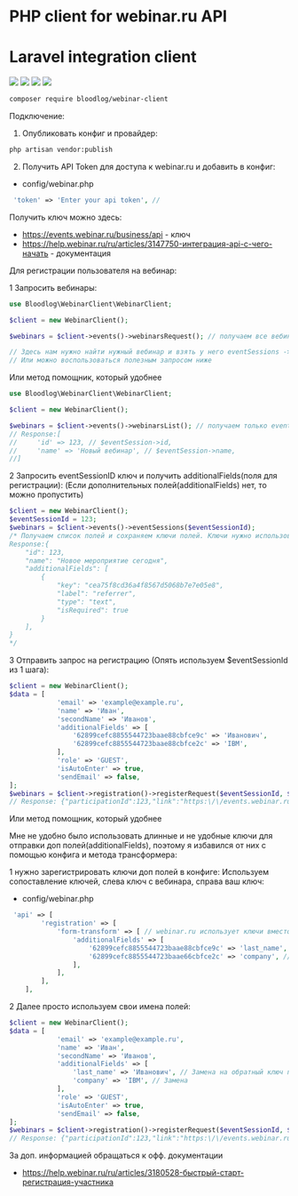 # PHP client for webinar.ru API
# Laravel integration client

![](https://img.shields.io/badge/PHP-^7.4-blue)
![](https://img.shields.io/badge/PHP-^8.0-blue)
![](https://img.shields.io/badge/Laravel-^6.0-red)
![](https://img.shields.io/badge/version-1.0.0-lightgrey)

```bash 
composer require bloodlog/webinar-client
```


Подключение:
1. Опубликовать конфиг и провайдер:
```bash 
php artisan vendor:publish
```
2. Получить API Token для доступа к webinar.ru и добавить в конфиг:

* config/webinar.php
```php
 'token' => 'Enter your api token', // 
 ```

Получить ключ можно здесь:
* https://events.webinar.ru/business/api - ключ
* https://help.webinar.ru/ru/articles/3147750-интеграция-api-с-чего-начать - документация


Для регистрации пользователя на вебинар:

1 Запросить вебинары:
```php 
use Bloodlog\WebinarClient\WebinarClient;

$client = new WebinarClient();

$webinars = $client->events()->webinarsRequest(); // получаем все вебинары

// Здесь нам нужно найти нужный вебинар и взять у него eventSessions -> id
// Или можно воспользоваться полезным запросом ниже
```
Или метод помощник, который удобнее  
```php 
use Bloodlog\WebinarClient\WebinarClient;

$client = new WebinarClient();

$webinars = $client->events()->webinarsList(); // получаем только eventSessionId и имя вебинара
// Response:[
//     'id' => 123, // $eventSession->id,
//     'name' => 'Новый вебинар', // $eventSession->name,
//]
```
2 Запросить eventSessionID ключ и получить additionalFields(поля для регистрации):
(Если дополнительных полей(additionalFields) нет, то можно пропустить)
```php 
$client = new WebinarClient();
$eventSessionId = 123;
$webinars = $client->events()->eventSessions($eventSessionId);
/* Получаем список полей и сохраняем ключи полей. Ключи нужно использовать при регистрации пользователей.
Response:{
    "id": 123,
    "name": "Новое мероприятие сегодня",
    "additionalFields": [
        {
            "key": "cea75f8cd36a4f8567d5068b7e7e05e8",
            "label": "referrer",
            "type": "text",
            "isRequired": true
        }
    ],
}    
*/
```
3 Отправить запрос на регистрацию (Опять используем $eventSessionId из 1 шага):
```php 
$client = new WebinarClient();
$data = [
            'email' => 'example@example.ru',
            'name' => 'Иван',
            'secondName' => 'Иванов',
            'additionalFields' => [
                '62899cefc8855544723baae88cbfce9c' => 'Иванович',
                '62899cefc8855544723baae88cbfce2c' => 'IBM',
            ],
            'role' => 'GUEST',
            'isAutoEnter' => true,
            'sendEmail' => false,
];
$webinars = $client->registration()->registerRequest($eventSessionId, $data); 
// Response: {"participationId":123,"link":"https:\/\/events.webinar.ru\/Test\/9232275\/46a222712a0466960b1bf3a432c22054","contactId":654}
```
Или метод помощник, который удобнее

Мне не удобно было использовать длинные и не удобные ключи для отправки доп полей(additionalFields), 
поэтому я избавился от них с помощью конфига и метода трансформера:

1 нужно зарегистрировать ключи доп полей в конфиге:
Используем сопоставление ключей, слева ключ с вебинара, справа ваш ключ:
* config/webinar.php
```php
 'api' => [
        'registration' => [
            'form-transform' => [ // webinar.ru использует ключи вместо наименования полей. После получения ключей для регистрации нужно сопоставить поля
                'additionalFields' => [
                    '62899cefc8855544723baae88cbfce9c' => 'last_name', // Сопоставление по которому будет произведена замена
                    '62899cefc8855544723baae66cbfce2c' => 'company', // Сопоставление по которому будет произведена замена
                ],
            ],
        ],
    ],
 ```
2 Далее просто используем свои имена полей:
```php 
$client = new WebinarClient();
$data = [
            'email' => 'example@example.ru',
            'name' => 'Иван',
            'secondName' => 'Иванов',
            'additionalFields' => [
                'last_name' => 'Иванович', // Замена на обратный ключ произойдёт внутри метода.
                'company' => 'IBM', // Замена
            ],
            'role' => 'GUEST',
            'isAutoEnter' => true,
            'sendEmail' => false,
];
$webinars = $client->registration()->registerRequest($eventSessionId, $data); 
// Response: {"participationId":123,"link":"https:\/\/events.webinar.ru\/Test\/9232275\/46a222712a0466960b1bf3a432c22054","contactId":654}

```


За доп. информацией обращаться к офф. документации

* https://help.webinar.ru/ru/articles/3180528-быстрый-старт-регистрация-участника
